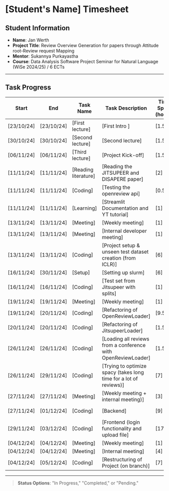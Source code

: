 # [Student's Name] Timesheet

## Student Information

- **Name**: Jan Werth
- **Project Title**: Review Overview Generation for papers through Attitude root-Review request Mapping
- **Mentor**: Sukannya Purkayastha
- **Course**: Data Analysis Software Project Seminar for Natural Language (WiSe 2024/25) / 6 ECTs

---

## Task Progress

| Start      | End        | Task Name            | Task Description                                                  | Time Spent (hours) | Status        |
|------------|------------|----------------------|-------------------------------------------------------------------|--------------------|---------------|
| [23/10/24] | [23/10/24] | [First lecture]      | [First Intro ]                                                    | [1.5]              | [Completed]   |
| [30/10/24] | [30/10/24] | [Second lecture]     | [Second lecture]                                                  | [1.5]              | [Completed]   | 
| [06/11/24] | [06/11/24] | [Third lecture]      | [Project Kick-off]                                                | [1.5]              | [Completed]   |
| [11/11/24] | [11/11/24] | [Reading literature] | [Reading the JITSUPEER and DISAPERE paper]                        | [2]                | [Completed]   |
| [11/11/24] | [11/11/24] | [Coding]             | [Testing the openreview api]                                      | [0.5]              | [Completed]   |
| [11/11/24] | [11/11/24] | [Learning]           | [Streamlit Documentation and YT tutorial]                         | [1]                | [Completed]   |
| [13/11/24] | [13/11/24] | [Meeting]            | [Weekly meeting]                                                  | [1]                | [Completed]   |
| [13/11/24] | [13/11/24] | [Meeting]            | [Internal developer meeting]                                      | [1]                | [Completed]   |
| [13/11/24] | [13/11/24] | [Coding]             | [Project setup & unseen test dataset creation (from ICLR)]        | [6]                | [Completed]   |
| [16/11/24] | [30/11/24] | [Setup]              | [Setting up slurm]                                                | [6]                | [In Progess]  |
| [16/11/24] | [16/11/24] | [Coding]             | [Test set from Jitsupeer with splits]                             | [1]                | [Completed]   |
| [19/11/24] | [19/11/24] | [Meeting]            | [Weekly meeting]                                                  | [1]                | [Completed]   |
| [19/11/24] | [20/11/24] | [Coding]             | [Refactoring of OpenReviewLoader]                                 | [9.5]              | [Completed]   |
| [20/11/24] | [20/11/24] | [Coding]             | [Refactoring of JitsupeerLoader]                                  | [1.5]              | [Pending]     | 
| [26/11/24] | [26/11/24] | [Coding]             | [Loading all reviews from a conference with OpenReviewLoader]     | [1.5]              | [Completed]   |
| [26/11/24] | [29/11/24] | [Coding]             | [Trying to optimize spacy (takes long time for a lot of reviews)] | [7]                | [Completed]   |
| [27/11/24] | [27/11/24] | [Meeting]            | [Weekly meeting + internal meeting)]                              | [3]                | [Completed]   |
| [27/11/24] | [01/12/24] | [Coding]             | [Backend]                                                         | [9]                | [In progress] |
| [29/11/24] | [03/12/24] | [Coding]             | [Frontend (login functionality and upload file]                   | [17]               | [In progress] |
| [04/12/24] | [04/12/24] | [Meeting]            | [Weekly meeting]                                                  | [1]                | [Completed]   |
| [04/12/24] | [04/12/24] | [Meeting]            | [Internal meeting]                                                | [4]                | [Completed]   |
| [04/12/24] | [05/12/24] | [Coding]             | [Restructuring of Project (on branch)]                            | [7]                | [In Progress] |


---

> **Status Options**: "In Progress," "Completed," or "Pending."
